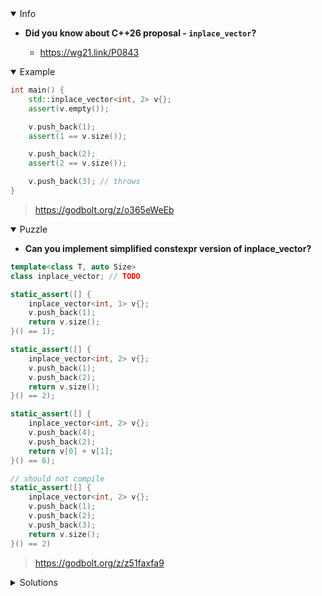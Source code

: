 <details open><summary>Info</summary><p>

* **Did you know about C++26 proposal - `inplace_vector`?**

  * https://wg21.link/P0843

</p></details><details open><summary>Example</summary><p>

```cpp
int main() {
    std::inplace_vector<int, 2> v{};
    assert(v.empty());

    v.push_back(1);
    assert(1 == v.size());

    v.push_back(2);
    assert(2 == v.size());

    v.push_back(3); // throws
}
```

> https://godbolt.org/z/o365eWeEb

</p></details><details open><summary>Puzzle</summary><p>

* **Can you implement simplified constexpr version of inplace_vector?**

```cpp
template<class T, auto Size>
class inplace_vector; // TODO

static_assert([] {
    inplace_vector<int, 1> v{};
    v.push_back(1);
    return v.size();
}() == 1);

static_assert([] {
    inplace_vector<int, 2> v{};
    v.push_back(1);
    v.push_back(2);
    return v.size();
}() == 2);

static_assert([] {
    inplace_vector<int, 2> v{};
    v.push_back(4);
    v.push_back(2);
    return v[0] + v[1];
}() == 6);

// should not compile
static_assert([] {
    inplace_vector<int, 2> v{};
    v.push_back(1);
    v.push_back(2);
    v.push_back(3);
    return v.size();
}() == 2)
```

> https://godbolt.org/z/z51faxfa9

</p></details>

</p></details><details><summary>Solutions</summary><p>

```cpp
template <class T, auto Size>
struct inplace_vector {
    constexpr void push_back(T value) { data_[index_++] = value; }
    constexpr const auto& operator[](auto index) const { return data_[index]; }
    constexpr auto size() const { return index_; }
    constexpr auto clear() { index_ = {}; }

   private:
    std::array<T, Size> data_{};
    std::size_t index_{};
};
```

> https://godbolt.org/z/acsa59PdG

```cpp
template <class T, auto Size>
class inplace_vector {
   public:
    constexpr T& push_back(const T& t) {
        if (size_ == Size) {
            throw std::bad_alloc();
        }
        return arr_[size_++].emplace(t);
    }

    constexpr std::size_t size() const { return size_; }

    constexpr T& operator[](std::size_t idx) { return *arr_[idx]; }

   private:
    std::array<std::optional<T>, Size> arr_;
    std::size_t size_ = 0;
};
```

> https://godbolt.org/z/scz4EfTa5

</p></details>
